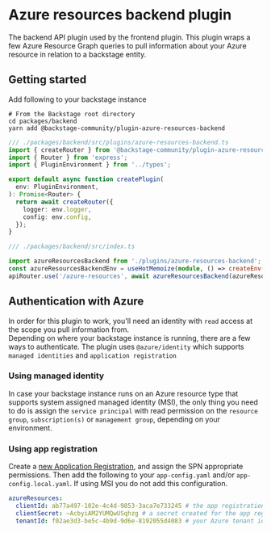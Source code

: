 # Azure resources backend plugin

The backend API plugin used by the frontend plugin. This plugin wraps a few Azure Resource Graph queries to pull information about your Azure resource in relation to a backstage entity.

## Getting started

Add following to your backstage instance

```
# From the Backstage root directory
cd packages/backend
yarn add @backstage-community/plugin-azure-resources-backend
```

```TypeScript
/// ./packages/backend/src/plugins/azure-resources-backend.ts
import { createRouter } from '@backstage-community/plugin-azure-resources-backend';
import { Router } from 'express';
import { PluginEnvironment } from '../types';

export default async function createPlugin(
  env: PluginEnvironment,
): Promise<Router> {
  return await createRouter({
    logger: env.logger,
    config: env.config,
  });
}
```

```TypeScript
/// ./packages/backend/src/index.ts

import azureResourcesBackend from './plugins/azure-resources-backend';
const azureResourcesBackendEnv = useHotMemoize(module, () => createEnv('azure-resources-backend'));
apiRouter.use('/azure-resources', await azureResourcesBackend(azureResourcesBackendEnv));
```

## Authentication with Azure

In order for this plugin to work, you'll need an identity with `read` access at the scope you pull information from.  
Depending on where your backstage instance is running, there are a few ways to authenticate. The plugin uses `@azure/identity` which supports `managed identities` and `application registration`

### Using managed identity

In case your backstage instance runs on an Azure resource type that supports system assigned managed identity (MSI), the only thing you need to do is assign the `service principal` with read permission on the `resource group`, `subscription(s)` or `management group`, depending on your environment.

### Using app registration

Create a [new Application Registration](https://docs.microsoft.com/azure/active-directory/develop/quickstart-register-app?WT.mc_id=AZ-MVP-5003437), and assign the SPN appropriate permissions. Then add the following to your `app-config.yaml` and/or `app-config.local.yaml`. If using MSI you do not add this configuration.

```yaml
azureResources:
  clientId: ab77a497-102e-4c4d-9853-3aca7e733245 # the app registrations clientId
  clientSecret: ~AcbyiAM2YUMQwUSqhzg # a secret created for the app registration
  tenantId: f02ae3d3-be5c-4b9d-9d6e-8192055d4083 # your Azure tenant id
```
